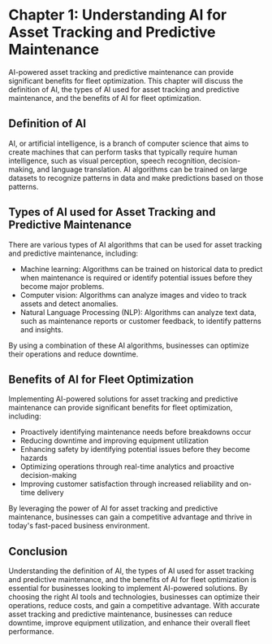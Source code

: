 Chapter 1: Understanding AI for Asset Tracking and Predictive Maintenance
=========================================================================

AI-powered asset tracking and predictive maintenance can provide significant benefits for fleet optimization. This chapter will discuss the definition of AI, the types of AI used for asset tracking and predictive maintenance, and the benefits of AI for fleet optimization.

Definition of AI
----------------

AI, or artificial intelligence, is a branch of computer science that aims to create machines that can perform tasks that typically require human intelligence, such as visual perception, speech recognition, decision-making, and language translation. AI algorithms can be trained on large datasets to recognize patterns in data and make predictions based on those patterns.

Types of AI used for Asset Tracking and Predictive Maintenance
--------------------------------------------------------------

There are various types of AI algorithms that can be used for asset tracking and predictive maintenance, including:

* Machine learning: Algorithms can be trained on historical data to predict when maintenance is required or identify potential issues before they become major problems.
* Computer vision: Algorithms can analyze images and video to track assets and detect anomalies.
* Natural Language Processing (NLP): Algorithms can analyze text data, such as maintenance reports or customer feedback, to identify patterns and insights.

By using a combination of these AI algorithms, businesses can optimize their operations and reduce downtime.

Benefits of AI for Fleet Optimization
-------------------------------------

Implementing AI-powered solutions for asset tracking and predictive maintenance can provide significant benefits for fleet optimization, including:

* Proactively identifying maintenance needs before breakdowns occur
* Reducing downtime and improving equipment utilization
* Enhancing safety by identifying potential issues before they become hazards
* Optimizing operations through real-time analytics and proactive decision-making
* Improving customer satisfaction through increased reliability and on-time delivery

By leveraging the power of AI for asset tracking and predictive maintenance, businesses can gain a competitive advantage and thrive in today's fast-paced business environment.

Conclusion
----------

Understanding the definition of AI, the types of AI used for asset tracking and predictive maintenance, and the benefits of AI for fleet optimization is essential for businesses looking to implement AI-powered solutions. By choosing the right AI tools and technologies, businesses can optimize their operations, reduce costs, and gain a competitive advantage. With accurate asset tracking and predictive maintenance, businesses can reduce downtime, improve equipment utilization, and enhance their overall fleet performance.
